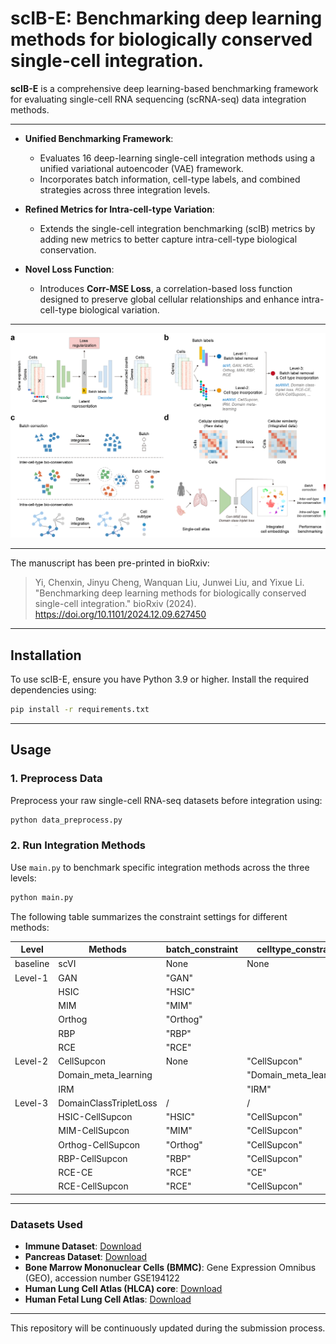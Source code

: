
# scIB-E: Benchmarking deep learning methods for biologically conserved single-cell integration.

**scIB-E** is a comprehensive deep learning-based benchmarking framework for evaluating single-cell RNA sequencing (scRNA-seq) data integration methods. 

---

- **Unified Benchmarking Framework**:
  - Evaluates 16 deep-learning single-cell integration methods using a unified variational autoencoder (VAE) framework.
  - Incorporates batch information, cell-type labels, and combined strategies across three integration levels.

- **Refined Metrics for Intra-cell-type Variation**:
  - Extends the single-cell integration benchmarking (scIB) metrics by adding new metrics to better capture intra-cell-type biological conservation.

- **Novel Loss Function**:
  - Introduces **Corr-MSE Loss**, a correlation-based loss function designed to preserve global cellular relationships and enhance intra-cell-type biological variation.

---

![Framework Overview](img_overview.png)

---

The manuscript has been pre-printed in bioRxiv:

> Yi, Chenxin, Jinyu Cheng, Wanquan Liu, Junwei Liu, and Yixue Li. "Benchmarking deep learning methods for biologically conserved single-cell integration." bioRxiv (2024).
> https://doi.org/10.1101/2024.12.09.627450

---

## Installation

To use scIB-E, ensure you have Python 3.9 or higher. Install the required dependencies using:
```bash
pip install -r requirements.txt
```

---

## Usage

### 1. Preprocess Data
Preprocess your raw single-cell RNA-seq datasets before integration using:
```bash
python data_preprocess.py
```

### 2. Run Integration Methods
Use `main.py` to benchmark specific integration methods across the three levels:
```bash
python main.py
```

The following table summarizes the constraint settings for different methods:

| Level      | Methods               | batch_constraint      | celltype_constraint       | batch_celltype_constraint   |
|------------|-----------------------|-----------------------|---------------------------|-----------------------------|
| baseline   | scVI                  | None                  | None                      | /                           |
| Level-1    | GAN                   | "GAN"                 |                           |                             |
|            | HSIC                  | "HSIC"                |                           |                             |
|            | MIM                   | "MIM"                 |                           |                             |
|            | Orthog                | "Orthog"              |                           |                             |
|            | RBP                   | "RBP"                 |                           |                             |
|            | RCE                   | "RCE"                 |                           |                             |
| Level-2    | CellSupcon            | None                  | "CellSupcon"              |                             |
|            | Domain_meta_learning  |                       | "Domain_meta_learning"    |                             |
|            | IRM                   |                       | "IRM"                     |                             |
| Level-3    | DomainClassTripletLoss| /                     | /                         | "DomainClassTripletLoss"   |
|            | HSIC-CellSupcon       | "HSIC"                | "CellSupcon"              | /                           |
|            | MIM-CellSupcon        | "MIM"                 | "CellSupcon"              |                             |
|            | Orthog-CellSupcon     | "Orthog"              | "CellSupcon"              |                             |
|            | RBP-CellSupcon        | "RBP"                 | "CellSupcon"              |                             |
|            | RCE-CE                | "RCE"                 | "CE"                      |                             |
|            | RCE-CellSupcon        | "RCE"                 | "CellSupcon"              |                             |

---

### Datasets Used
- **Immune Dataset**: [Download](https://figshare.com/articles/dataset/Benchmarking_atlas-level_data_integration_in_single-cell_genomics_-_integration_task_datasets_Immune_and_pancreas_/12420968)
- **Pancreas Dataset**: [Download](https://figshare.com/projects/scPoli_data/155018)
- **Bone Marrow Mononuclear Cells (BMMC)**: Gene Expression Omnibus (GEO), accession number GSE194122
- **Human Lung Cell Atlas (HLCA) core**: [Download](https://cellxgene.cziscience.com/collections/6f6d381a-77014781-935c-db10d30de293)
- **Human Fetal Lung Cell Atlas**: [Download](https://fetallung.cellgeni.sanger.ac.uk/scRNA.html)
---

This repository will be continuously updated during the submission process.